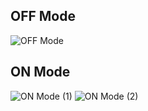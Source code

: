 ## OFF Mode
![OFF Mode](https://user-images.githubusercontent.com/101519714/164474332-6dc643d0-4d2d-449a-89ac-f3462dd31273.png)
## ON Mode
![ON Mode (1)](https://user-images.githubusercontent.com/101519714/164474391-0b2f3b81-d1df-4f2c-9ea6-f5149874f383.png)
![ON Mode (2)](https://user-images.githubusercontent.com/101519714/164474406-08e1f1df-6319-466f-9e89-707539307459.png)

